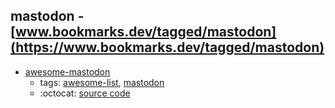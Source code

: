 mastodon - [www.bookmarks.dev/tagged/mastodon](https://www.bookmarks.dev/tagged/mastodon)
---
* [awesome-mastodon](https://github.com/tleb/awesome-mastodon#readme)
    * tags: [awesome-list](../tagged/awesome-list.md), [mastodon](../tagged/mastodon.md)
    * :octocat: [source code](https://github.com/tleb/awesome-mastodon#readme)
